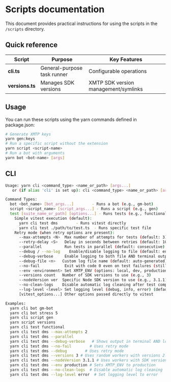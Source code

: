 # Scripts documentation

This document provides practical instructions for using the scripts in the `/scripts` directory.

## Quick reference

| Script          | Purpose                     | Key Features                         |
| --------------- | --------------------------- | ------------------------------------ |
| **cli.ts**      | General-purpose task runner | Configurable operations              |
| **versions.ts** | Manages SDK versions        | XMTP SDK version management/symlinks |

## Usage

You can run these scripts using the yarn commands defined in package.json:

```bash
# Generate XMTP keys
yarn gen:keys
# Run a specific script without the extension
yarn script <script-name>
# Run a bot with arguments
yarn bot <bot-name> [args]
```

## CLI

```bash
Usage: yarn cli <command_type> <name_or_path> [args...]
   or (if alias 'cli' is set up): cli <command_type> <name_or_path> [args...]

Command Types:
  bot <bot_name> [bot_args...]        - Runs a bot (e.g., gm-bot)
  script <script_name> [script_args...] - Runs a script (e.g., gen)
  test [suite_name_or_path] [options...] - Runs tests (e.g., functional)
    Simple vitest execution (default):
      yarn cli test dms        - Runs vitest directly
      yarn cli test ./path/to/test.ts  - Runs specific test file
    Retry mode (when retry options are present):
      --max-attempts <N>  Max number of attempts for tests (default: 3)
      --retry-delay <S>   Delay in seconds between retries (default: 10)
      --parallel          Run tests in parallel (default: consecutive)
      --debug / --no-log    Enable/disable logging to file (default: enabled)
      --debug-verbose     Enable logging to both file AND terminal output
      --debug-file <n>   Custom log file name (default: auto-generated)
      --no-fail           Exit with code 0 even on test failures (still sends Slack notifications)
      --env <environment> Set XMTP_ENV (options: local, dev, production)
      --versions count   Number of SDK versions to use (e.g., 3)
      --nodeVersion ver  Specific Node SDK version to use (e.g., 3.1.1)
      --no-clean-logs    Disable automatic log cleaning after test completion (enabled by default)
      --log-level <level> Set logging level (debug, info, error) (default: debug)
      [vitest_options...] Other options passed directly to vitest

Examples:
  yarn cli bot gm-bot
  yarn cli bot stress 5
  yarn cli script gen
  yarn script versions
  yarn cli test functional
  yarn cli test dms --max-attempts 2
  yarn cli test dms --parallel
  yarn cli test dms --debug-verbose   # Shows output in terminal AND logs to file
  yarn cli test dms --no-fail        # Uses retry mode
  yarn cli test dms --debug        # Uses retry mode
  yarn cli test dms --versions 3 # Uses random workers with versions 2.0.9, 2.1.0, and 2.2.0
  yarn cli test dms --nodeVersion 3.1.1 # Uses workers with SDK version 3.1.1
  yarn cli test dms --env production # Sets XMTP_ENV to production
  yarn cli test dms --no-clean-logs  # Disable automatic log cleaning
  yarn cli test dms --log-level error  # Set logging level to error

```

